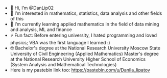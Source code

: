 - 👋 Hi, I’m @DanLip02
- 👀 I’m interested in mathematics, statistics, data analysis and other fields of this
- 🌱 I’m currently learning applied mathematics in the field of data mining and analysis, ML and finance
- ⚡ Fun fact: Before entering university, I hated programming and loved physics; VBA was the first language I learned :)
- 🤓 Bachelor's degree at the National Research University Moscow State University of Civil Engineering (Applied Mathematics) Master's degree at the National Research University Higher School of Economics (System Analysis and Mathematical Technologies)
- Here is my pastebin link too: https://pastebin.com/u/Danila_lipatov
<!---
DanLip02/DanLip02 is a ✨ special ✨ repository because its `README.md` (this file) appears on your GitHub profile.
You can click the Preview link to take a look at your changes.
--->
